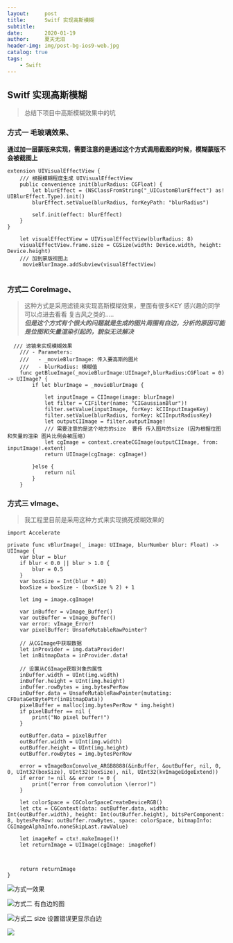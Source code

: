 ```yaml
---
layout:     post
title:      Switf 实现高斯模糊
subtitle:  
date:       2020-01-19
author:     夏天无泪
header-img: img/post-bg-ios9-web.jpg
catalog: true
tags:
    - Swift
---
```


## Switf 实现高斯模糊  

> 总结下项目中高斯模糊效果中的坑  


### 方式一  毛玻璃效果、  

**通过加一层蒙版来实现，需要注意的是通过这个方式调用截图的时候，模糊蒙版不会被截图上**   

```
extension UIVisualEffectView {
    /// 根据模糊程度生成 UIVisualEffectView
    public convenience init(blurRadius: CGFloat) {
        let blurEffect = (NSClassFromString("_UICustomBlurEffect") as! UIBlurEffect.Type).init()
        blurEffect.setValue(blurRadius, forKeyPath: "blurRadius")

        self.init(effect: blurEffect)
    }
}
```  

```
    let visualEffectView = UIVisualEffectView(blurRadius: 8)
    visualEffectView.frame.size = CGSize(width: Device.width, height: Device.height)
    /// 加到蒙版视图上
     movieBlurImage.addSubview(visualEffectView)
              
```  

### 方式二  CoreImage、 

> 这种方式是采用滤镜来实现高斯模糊效果，里面有很多KEY 感兴趣的同学可以点进去看看 复古风之类的.....   
> ***但是这个方式有个很大的问题就是生成的图片周围有白边，分析的原因可能是位图和矢量渲染引起的，貌似无法解决***

``` 
  /// 滤镜来实现模糊效果
    /// - Parameters:
    ///   - _movieBlurImage: 传入要高斯的图片
    ///   - blurRadius: 模糊值
    func getBlueImage(_movieBlurImage:UIImage?,blurRadius:CGFloat = 0) -> UIImage? {
        if let blurImage = _movieBlurImage {
            
            let inputImage = CIImage(image: blurImage)
            let filter = CIFilter(name: "CIGaussianBlur")!
            filter.setValue(inputImage, forKey: kCIInputImageKey)
            filter.setValue(blurRadius, forKey: kCIInputRadiusKey)
            let outputCIImage = filter.outputImage!
            /// 需要注意的是这个地方的size  要传 传入图片的size (因为根据位图和矢量的渲染 图片比例会被压缩)
            let cgImage = context.createCGImage(outputCIImage, from: inputImage!.extent)
            return UIImage(cgImage: cgImage!)
            
        }else {
            return nil
        }
    }

```

### 方式三 vImage、   

>我工程里目前是采用这种方式来实现搞死模糊效果的


```
import Accelerate

private func vBlurImage(_ image: UIImage, blurNumber blur: Float) -> UIImage {
    var blur = blur
    if blur < 0.0 || blur > 1.0 {
        blur = 0.5
    }
    var boxSize = Int(blur * 40)
    boxSize = boxSize - (boxSize % 2) + 1
    
    let img = image.cgImage!
    
    var inBuffer = vImage_Buffer()
    var outBuffer = vImage_Buffer()
    var error: vImage_Error!
    var pixelBuffer: UnsafeMutableRawPointer?
    
    // 从CGImage中获取数据
    let inProvider = img.dataProvider!
    let inBitmapData = inProvider.data!
    
    // 设置从CGImage获取对象的属性
    inBuffer.width = UInt(img.width)
    inBuffer.height = UInt(img.height)
    inBuffer.rowBytes = img.bytesPerRow
    inBuffer.data = UnsafeMutableRawPointer(mutating: CFDataGetBytePtr(inBitmapData))
    pixelBuffer = malloc(img.bytesPerRow * img.height)
    if pixelBuffer == nil {
        print("No pixel buffer!")
    }
    
    outBuffer.data = pixelBuffer
    outBuffer.width = UInt(img.width)
    outBuffer.height = UInt(img.height)
    outBuffer.rowBytes = img.bytesPerRow
    
    error = vImageBoxConvolve_ARGB8888(&inBuffer, &outBuffer, nil, 0, 0, UInt32(boxSize), UInt32(boxSize), nil, UInt32(kvImageEdgeExtend))
    if error != nil && error != 0 {
        print("error from convolution \(error)")
    }
    
    let colorSpace = CGColorSpaceCreateDeviceRGB()
    let ctx = CGContext(data: outBuffer.data, width: Int(outBuffer.width), height: Int(outBuffer.height), bitsPerComponent: 8, bytesPerRow: outBuffer.rowBytes, space: colorSpace, bitmapInfo: CGImageAlphaInfo.noneSkipLast.rawValue)
    
    let imageRef = ctx!.makeImage()!
    let returnImage = UIImage(cgImage: imageRef)
    

    
    return returnImage
}

```  



![方式一效果](https://github.com/xiatianwulei/xiatianwulei.github.io/blob/master/img/media/高斯效果/IMG_0040.png?raw=true)  

![方式二 有白边的图](https://github.com/xiatianwulei/xiatianwulei.github.io/blob/master/img/media/高斯效果/3E4D959269ED7A81450601944977BEE9.png?raw=true)  

![方式二 size 设置错误更显示白边](https://github.com/xiatianwulei/xiatianwulei.github.io/blob/master/img/media/高斯效果/3A84478A9DBB23887C76781CA74D4025.png?raw=true)  

![](https://github.com/xiatianwulei/xiatianwulei.github.io/blob/master/img/media/高斯效果/3167D9F0A1D23F7E3531FA3FAD5C2F18.png?raw=true)  